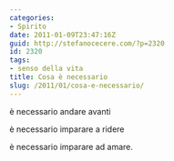 ```yaml
---
categories:
- Spirito
date: 2011-01-09T23:47:16Z
guid: http://stefanocecere.com/?p=2320
id: 2320
tags:
- senso della vita
title: Cosa è necessario
slug: /2011/01/cosa-e-necessario/
---
```


<div>
  <p>
    è necessario andare avanti
  </p>
  
  <p>
    è necessario imparare a ridere
  </p>
  
  <p>
    è necessario imparare ad amare.
  </p>
</div>